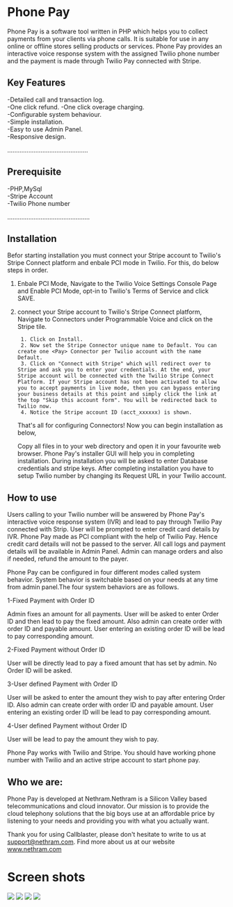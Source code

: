 Phone Pay
===========
Phone Pay is a software tool written in PHP which helps you to collect payments from your clients via phone calls. It is suitable for use in any online or offline stores selling products or services. 
Phone Pay provides an interactive voice response system with the assigned Twilio phone number and the payment is made through Twilio Pay connected with Stripe.  

Key Features
------------  

-Detailed call and transaction log.  
-One click refund. 
-One click overage charging.  
-Configurable system behaviour.  
-Simple installation.  
-Easy to use Admin Panel.    
-Responsive design.  

..............................................

Prerequisite
------------  
-PHP,MySql  
-Stripe Account  
-Twilio Phone number  

...............................................

Installation
------------  
Befor starting installation you must connect your Stripe account to Twilio's Stripe Connect platform and enbale PCI mode in Twilio. For this, do below steps in order.
1. Enbale PCI Mode,
	Navigate to the Twilio Voice Settings Console Page and Enable PCI Mode, opt-in to Twilio's Terms of Service and click SAVE. 
2. connect your Stripe account to Twilio's Stripe Connect platform,
	Navigate to <Pay> Connectors under Programmable Voice and click on the Stripe tile.

		1. Click on Install.
		2. Now set the Stripe Connector unique name to Default. You can create one <Pay> Connector per Twilio account with the name Default. 
		3. Click on "Connect with Stripe" which will redirect over to Stripe and ask you to enter your credentials. At the end, your Stripe account will be connected with the Twilio Stripe Connect Platform. If your Stripe account has not been activated to allow you to accept payments in live mode, then you can bypass entering your business details at this point and simply click the link at the top "Skip this account form". You will be redirected back to Twilio now.
		4. Notice the Stripe account ID (acct_xxxxxx) is shown.

	That's all for configuring <Pay> Connectors! 
Now you can begin installation as below,

	Copy all files in to your web directory and open it in your favourite web browser. Phone Pay's installer GUI will help you in completing installation.
	During installation you will be asked to enter Database credentials and stripe keys. After completing installation you have to setup 
	Twilio number by changing its Request URL in your Twilio account. 



How to use
----------  
 Users calling to your Twilio number will be answered by Phone Pay's interactive voice response system (IVR) and lead to pay through Twilio Pay connected with Strip. User will be prompted to enter credit card details by IVR. Phone Pay made as PCI compliant with the help of Twilio Pay. Hence credit card details will not be passed to the server. All call logs and payment details will be available in Admin Panel. Admin can manage orders and also if needed, refund the amount to the payer.

Phone Pay can be configured in four different modes called system behavior. System behavior is switchable based on your needs at any time from admin panel.The four system behaviors are as follows.  

1-Fixed Payment with Order ID  

 Admin fixes an amount for all payments.  User will be asked to enter Order ID and then lead to pay the fixed amount.   Also admin can create order with order ID and payable amount.  User entering an existing order ID will be lead to pay corresponding amount.    

2-Fixed Payment without Order ID   

User will be directly lead to pay a fixed amount that has set by admin. No Order ID will be asked.  
 
3-User defined Payment with Order ID  

User will be asked to enter the amount they wish to pay after entering Order ID.  Also admin can create order with order ID and payable amount.  User entering an existing order ID will be lead to pay corresponding amount.

4-User defined Payment without Order ID  

User will be lead to pay the amount they wish to pay.  
 
Phone Pay works with Twilio and Stripe. You should have working phone number with Twilio and an active stripe account to start phone pay. 


Who we are:
-----------
Phone Pay is developed at Nethram.Nethram is a Silicon Valley based telecommunications and cloud innovator.
 Our mission is to provide the cloud telephony solutions that the big boys use at an affordable price by listening to
 your needs and providing you with what you actually want.

Thank you for using Callblaster, please don't hesitate to write to us at
support@nethram.com. Find more about us at our website www.nethram.com



Screen shots
============
<img src="http://nethram.com/sandbox/phonepay_docs/dashboard.png">  

<img src="http://nethram.com/sandbox/phonepay_docs/log.png">  

<img src="http://nethram.com/sandbox/phonepay_docs/settings.png">  

<img src="http://nethram.com/sandbox/phonepay_docs/help.png">  


